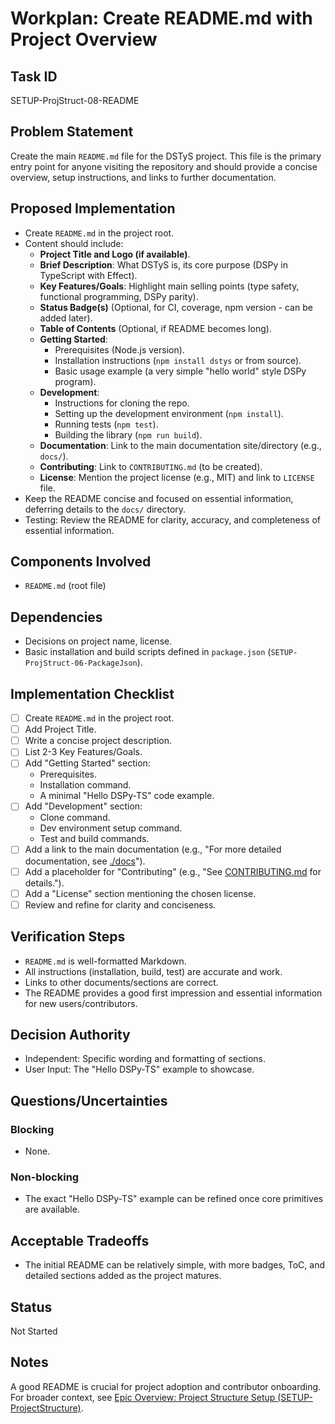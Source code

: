 # Workplan: Create README.md with Project Overview

## Task ID
SETUP-ProjStruct-08-README

## Problem Statement
Create the main `README.md` file for the DSTyS project. This file is the primary entry point for anyone visiting the repository and should provide a concise overview, setup instructions, and links to further documentation.

## Proposed Implementation
- Create `README.md` in the project root.
- Content should include:
    - **Project Title and Logo (if available)**.
    - **Brief Description**: What DSTyS is, its core purpose (DSPy in TypeScript with Effect).
    - **Key Features/Goals**: Highlight main selling points (type safety, functional programming, DSPy parity).
    - **Status Badge(s)** (Optional, for CI, coverage, npm version - can be added later).
    - **Table of Contents** (Optional, if README becomes long).
    - **Getting Started**:
        - Prerequisites (Node.js version).
        - Installation instructions (`npm install dstys` or from source).
        - Basic usage example (a very simple "hello world" style DSPy program).
    - **Development**:
        - Instructions for cloning the repo.
        - Setting up the development environment (`npm install`).
        - Running tests (`npm test`).
        - Building the library (`npm run build`).
    - **Documentation**: Link to the main documentation site/directory (e.g., `docs/`).
    - **Contributing**: Link to `CONTRIBUTING.md` (to be created).
    - **License**: Mention the project license (e.g., MIT) and link to `LICENSE` file.
- Keep the README concise and focused on essential information, deferring details to the `docs/` directory.
- Testing: Review the README for clarity, accuracy, and completeness of essential information.

## Components Involved
- `README.md` (root file)

## Dependencies
- Decisions on project name, license.
- Basic installation and build scripts defined in `package.json` (`SETUP-ProjStruct-06-PackageJson`).

## Implementation Checklist
- [ ] Create `README.md` in the project root.
- [ ] Add Project Title.
- [ ] Write a concise project description.
- [ ] List 2-3 Key Features/Goals.
- [ ] Add "Getting Started" section:
    - Prerequisites.
    - Installation command.
    - A minimal "Hello DSPy-TS" code example.
- [ ] Add "Development" section:
    - Clone command.
    - Dev environment setup command.
    - Test and build commands.
- [ ] Add a link to the main documentation (e.g., "For more detailed documentation, see [./docs](./docs/)").
- [ ] Add a placeholder for "Contributing" (e.g., "See [CONTRIBUTING.md](CONTRIBUTING.md) for details.").
- [ ] Add a "License" section mentioning the chosen license.
- [ ] Review and refine for clarity and conciseness.

## Verification Steps
- `README.md` is well-formatted Markdown.
- All instructions (installation, build, test) are accurate and work.
- Links to other documents/sections are correct.
- The README provides a good first impression and essential information for new users/contributors.

## Decision Authority
- Independent: Specific wording and formatting of sections.
- User Input: The "Hello DSPy-TS" example to showcase.

## Questions/Uncertainties
### Blocking
- None.

### Non-blocking
- The exact "Hello DSPy-TS" example can be refined once core primitives are available.

## Acceptable Tradeoffs
- The initial README can be relatively simple, with more badges, ToC, and detailed sections added as the project matures.

## Status
Not Started

## Notes
A good README is crucial for project adoption and contributor onboarding.
For broader context, see [Epic Overview: Project Structure Setup (SETUP-ProjectStructure)](../../docs/planning/workplans/SETUP-ProjectStructure.md).
